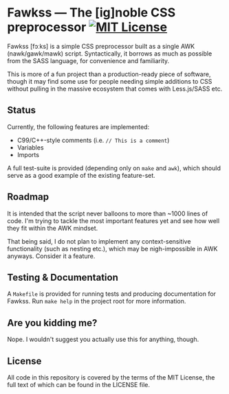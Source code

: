 # Fawkss — The [ig]noble CSS preprocessor [![MIT License][license-svg]][license-url]

Fawkss [fɔːks] is a simple CSS preprocessor built as a single AWK (nawk/gawk/mawk) script. Syntactically, it borrows as much as possible from the SASS language, for convenience and familiarity.

This is more of a fun project than a production-ready piece of software, though it may find some use for people needing simple additions to CSS without pulling in the massive ecosystem that comes with Less.js/SASS etc.

## Status

Currently, the following features are implemented:

  * C99/C++-style comments (i.e. `// This is a comment`)
  * Variables
  * Imports

A full test-suite is provided (depending only on `make` and `awk`), which should serve as a good example of the existing feature-set.

## Roadmap

It is intended that the script never balloons to more than ~1000 lines of code. I'm trying to tackle the most important features yet and see how well they fit within the AWK mindset.

That being said, I do not plan to implement any context-sensitive functionality (such as nesting etc.), which may be nigh-impossible in AWK anyways. Consider it a feature.

## Testing & Documentation

A `Makefile` is provided for running tests and producing documentation for Fawkss. Run `make help` in the project root for more information.

## Are you kidding me?

Nope. I wouldn't suggest you actually use this for anything, though.

## License

All code in this repository is covered by the terms of the MIT License, the full text of which can be found in the LICENSE file.

[license-url]: https://github.com/deuill/go-php/blob/master/LICENSE
[license-svg]: https://img.shields.io/badge/license-MIT-blue.svg